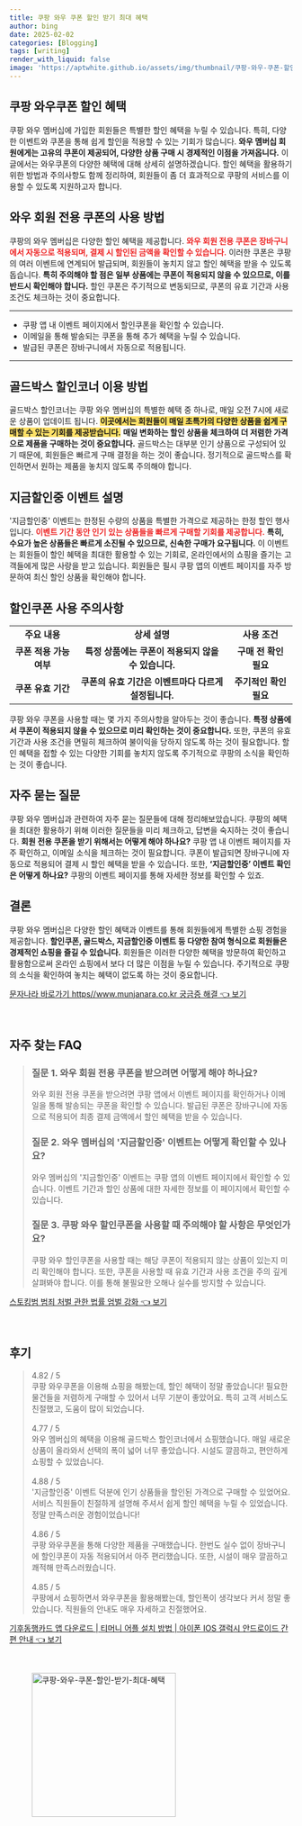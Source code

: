 ```yaml
---
title: 쿠팡 와우 쿠폰 할인 받기 최대 혜택
author: bing
date: 2025-02-02
categories: [Blogging]
tags: [writing]
render_with_liquid: false
image: 'https://aptwhite.github.io/assets/img/thumbnail/쿠팡-와우-쿠폰-할인-받기-최대-혜택.webp'
---
```



<h2 id='쿠팡 와우쿠폰 할인 혜택'>쿠팡 와우쿠폰 할인 혜택</h2>

<p>쿠팡 와우 멤버십에 가입한 회원들은 특별한 할인 혜택을 누릴 수 있습니다. 특히, 다양한 이벤트와 쿠폰을 통해 쉽게 할인을 적용할 수 있는 기회가 많습니다. <b>와우 멤버십 회원에게는 고유의 쿠폰이 제공되어, 다양한 상품 구매 시 경제적인 이점을 가져옵니다.</b> 이 글에서는 와우쿠폰의 다양한 혜택에 대해 상세히 설명하겠습니다. 할인 혜택을 활용하기 위한 방법과 주의사항도 함께 정리하여, 회원들이 좀 더 효과적으로 쿠팡의 서비스를 이용할 수 있도록 지원하고자 합니다.</p>

<h2 id='와우 회원 전용 쿠폰의 사용 방법'>와우 회원 전용 쿠폰의 사용 방법</h2>

<p>쿠팡의 와우 멤버십은 다양한 할인 혜택을 제공합니다. <b><span style="color: #ee2323;">와우 회원 전용 쿠폰은 장바구니에서 자동으로 적용되며, 결제 시 할인된 금액을 확인할 수 있습니다.</span></b> 이러한 쿠폰은 쿠팡의 여러 이벤트에 연계되어 발급되며, 회원들이 놓치지 않고 할인 혜택을 받을 수 있도록 돕습니다. <b>특히 주의해야 할 점은 일부 상품에는 쿠폰이 적용되지 않을 수 있으므로, 이를 반드시 확인해야 합니다.</b> 할인 쿠폰은 주기적으로 변동되므로, 쿠폰의 유효 기간과 사용 조건도 체크하는 것이 중요합니다.</p>

<hr />

<ul>
    <li>쿠팡 앱 내 이벤트 페이지에서 할인쿠폰을 확인할 수 있습니다.</li>
    <li>이메일을 통해 발송되는 쿠폰을 통해 추가 혜택을 누릴 수 있습니다.</li>
    <li>발급된 쿠폰은 장바구니에서 자동으로 적용됩니다.</li>
</ul>

<hr />

<h2 id='골드박스 할인코너 이용 방법'>골드박스 할인코너 이용 방법</h2>

<p>골드박스 할인코너는 쿠팡 와우 멤버십의 특별한 혜택 중 하나로, 매일 오전 7시에 새로운 상품이 업데이트 됩니다. <b><span style="background-color: #ffe066;">이곳에서는 회원들이 매일 초특가의 다양한 상품을 쉽게 구매할 수 있는 기회를 제공받습니다.</span></b> <b>매일 변화하는 할인 상품을 체크하여 더 저렴한 가격으로 제품을 구매하는 것이 중요합니다.</b> 골드박스는 대부분 인기 상품으로 구성되어 있기 때문에, 회원들은 빠르게 구매 결정을 하는 것이 좋습니다. 정기적으로 골드박스를 확인하면서 원하는 제품을 놓치지 않도록 주의해야 합니다.</p>

<h2 id='지금할인중 이벤트 설명'>지금할인중 이벤트 설명</h2>

<p>'지금할인중' 이벤트는 한정된 수량의 상품을 특별한 가격으로 제공하는 한정 할인 행사입니다. <b><span style="color: #ee2323;">이벤트 기간 동안 인기 있는 상품들을 빠르게 구매할 기회를 제공합니다.</span></b> <b>특히, 수요가 높은 상품들은 빠르게 소진될 수 있으므로, 신속한 구매가 요구됩니다.</b> 이 이벤트는 회원들이 할인 혜택을 최대한 활용할 수 있는 기회로, 온라인에서의 쇼핑을 즐기는 고객들에게 많은 사랑을 받고 있습니다. 회원들은 필시 쿠팡 앱의 이벤트 페이지를 자주 방문하여 최신 할인 상품을 확인해야 합니다.</p>

<h2 id='할인쿠폰 사용 주의사항'>할인쿠폰 사용 주의사항</h2>

<table>
    <tr>
        <td style="text-align: center; height: 17px;"><b>주요 내용</b></td>
        <td style="text-align: center; height: 17px;"><b>상세 설명</b></td>
        <td style="text-align: center; height: 17px;"><b>사용 조건</b></td>
    </tr>
    <tr>
        <td style="text-align: center; height: 17px;"><b>쿠폰 적용 가능 여부</b></td>
        <td style="text-align: center; height: 17px;"><b>특정 상품에는 쿠폰이 적용되지 않을 수 있습니다.</b></td>
        <td style="text-align: center; height: 17px;"><b>구매 전 확인 필요</b></td>
    </tr>
    <tr>
        <td style="text-align: center; height: 17px;"><b>쿠폰 유효 기간</b></td>
        <td style="text-align: center; height: 17px;"><b>쿠폰의 유효 기간은 이벤트마다 다르게 설정됩니다.</b></td>
        <td style="text-align: center; height: 17px;"><b>주기적인 확인 필요</b></td>
    </tr>
</table>

<p>쿠팡 와우 쿠폰을 사용할 때는 몇 가지 주의사항을 알아두는 것이 좋습니다. <b>특정 상품에서 쿠폰이 적용되지 않을 수 있으므로 미리 확인하는 것이 중요합니다.</b> 또한, 쿠폰의 유효 기간과 사용 조건을 면밀히 체크하여 불이익을 당하지 않도록 하는 것이 필요합니다. 할인 혜택을 접할 수 있는 다양한 기회를 놓치지 않도록 주기적으로 쿠팡의 소식을 확인하는 것이 좋습니다.</p>

<h2 id='FAQ'>자주 묻는 질문</h2>

<p>쿠팡 와우 멤버십과 관련하여 자주 묻는 질문들에 대해 정리해보았습니다. 쿠팡의 혜택을 최대한 활용하기 위해 이러한 질문들을 미리 체크하고, 답변을 숙지하는 것이 좋습니다. <b>회원 전용 쿠폰을 받기 위해서는 어떻게 해야 하나요?</b> 쿠팡 앱 내 이벤트 페이지를 자주 확인하고, 이메일 소식을 체크하는 것이 필요합니다. 쿠폰이 발급되면 장바구니에 자동으로 적용되어 결제 시 할인 혜택을 받을 수 있습니다. 또한, <b>‘지금할인중’ 이벤트 확인은 어떻게 하나요?</b> 쿠팡의 이벤트 페이지를 통해 자세한 정보를 확인할 수 있죠.</p>

<h2 id='결론'>결론</h2>

<p>쿠팡 와우 멤버십은 다양한 할인 혜택과 이벤트를 통해 회원들에게 특별한 쇼핑 경험을 제공합니다. <b>할인쿠폰, 골드박스, 지금할인중 이벤트 등 다양한 참여 형식으로 회원들은 경제적인 쇼핑을 즐길 수 있습니다.</b> 회원들은 이러한 다양한 혜택을 방문하여 확인하고 활용함으로써 온라인 쇼핑에서 보다 더 많은 이점을 누릴 수 있습니다. 주기적으로 쿠팡의 소식을 확인하여 놓치는 혜택이 없도록 하는 것이 중요합니다.</p>


<p><a class="click-button" title="문자나라 바로가기 https//www.munjanara.co.kr 궁금증 해결" href="https://aptwhite.github.io/posts/%EB%AC%B8%EC%9E%90%EB%82%98%EB%9D%BC-%EB%B0%94%EB%A1%9C%EA%B0%80%EA%B8%B0-httpswww.munjanara.co.kr-%EA%B6%81%EA%B8%88%EC%A6%9D-%ED%95%B4%EA%B2%B0/" rel="dofollow">문자나라 바로가기 https//www.munjanara.co.kr 궁금증 해결 👈 보기</a></p><br>
<h2 id='자주_찾는_FAQ'>자주 찾는 FAQ</h2>
<div itemscope="" itemtype="https://schema.org/FAQPage"> 
<blockquote> 
<div itemscope="" itemprop="mainEntity" itemtype="https://schema.org/Question"> 
<h3 itemprop="name">질문 1. 와우 회원 전용 쿠폰을 받으려면 어떻게 해야 하나요?</h3> 
<div itemscope="" itemprop="acceptedAnswer" itemtype="https://schema.org/Answer"> 
<span itemprop="text"> 
<p>와우 회원 전용 쿠폰을 받으려면 쿠팡 앱에서 이벤트 페이지를 확인하거나 이메일을 통해 발송되는 쿠폰을 확인할 수 있습니다. 발급된 쿠폰은 장바구니에 자동으로 적용되어 최종 결제 금액에서 할인 혜택을 받을 수 있습니다.</p> 
</span> 
</div> 
</div> 

<div itemscope="" itemprop="mainEntity" itemtype="https://schema.org/Question"> 
<h3 itemprop="name">질문 2. 와우 멤버십의 '지금할인중' 이벤트는 어떻게 확인할 수 있나요?</h3> 
<div itemscope="" itemprop="acceptedAnswer" itemtype="https://schema.org/Answer"> 
<span itemprop="text"> 
<p>와우 멤버십의 '지금할인중' 이벤트는 쿠팡 앱의 이벤트 페이지에서 확인할 수 있습니다. 이벤트 기간과 할인 상품에 대한 자세한 정보를 이 페이지에서 확인할 수 있습니다.</p> 
</span> 
</div> 
</div> 

<div itemscope="" itemprop="mainEntity" itemtype="https://schema.org/Question"> 
<h3 itemprop="name">질문 3. 쿠팡 와우 할인쿠폰을 사용할 때 주의해야 할 사항은 무엇인가요?</h3> 
<div itemscope="" itemprop="acceptedAnswer" itemtype="https://schema.org/Answer"> 
<span itemprop="text"> 
<p>쿠팡 와우 할인쿠폰을 사용할 때는 해당 쿠폰이 적용되지 않는 상품이 있는지 미리 확인해야 합니다. 또한, 쿠폰을 사용할 때 유효 기간과 사용 조건을 주의 깊게 살펴봐야 합니다. 이를 통해 불필요한 오해나 실수를 방지할 수 있습니다.</p> 
</span> 
</div> 
</div> 

</blockquote> 
</div>
<p><a class="click-button" title="스토킹범 범죄 처벌 관한 법률 엄벌 강화" href="https://aptwhite.github.io/posts/%EC%8A%A4%ED%86%A0%ED%82%B9%EB%B2%94-%EB%B2%94%EC%A3%84-%EC%B2%98%EB%B2%8C-%EA%B4%80%ED%95%9C-%EB%B2%95%EB%A5%A0-%EC%97%84%EB%B2%8C-%EA%B0%95%ED%99%94/" rel="dofollow">스토킹범 범죄 처벌 관한 법률 엄벌 강화 👈 보기</a></p><br>
<h2 id='후기'>후기</h2>
<div itemscope itemtype="https://schema.org/Product">
  <blockquote>
  <div itemprop="review" itemscope itemtype="https://schema.org/Review">
      <div itemprop="reviewRating" itemscope itemtype="https://schema.org/Rating"> <span itemprop="ratingValue">4.82</span> / <span itemprop="bestRating">5</span> </div>
      <span itemprop="reviewBody">쿠팡 와우쿠폰을 이용해 쇼핑을 해봤는데, 할인 혜택이 정말 좋았습니다! 필요한 물건들을 저렴하게 구매할 수 있어서 너무 기분이 좋았어요. 특히 고객 서비스도 친절했고, 도움이 많이 되었습니다.</span>
  </div>
  <br>
  <div itemprop="review" itemscope itemtype="https://schema.org/Review">
      <div itemprop="reviewRating" itemscope itemtype="https://schema.org/Rating"> <span itemprop="ratingValue">4.77</span> / <span itemprop="bestRating">5</span> </div>
      <span itemprop="reviewBody">와우 멤버십의 혜택을 이용해 골드박스 할인코너에서 쇼핑했습니다. 매일 새로운 상품이 올라와서 선택의 폭이 넓어 너무 좋았습니다. 시설도 깔끔하고, 편안하게 쇼핑할 수 있었습니다.</span>
  </div>
  <br>
  <div itemprop="review" itemscope itemtype="https://schema.org/Review">
      <div itemprop="reviewRating" itemscope itemtype="https://schema.org/Rating"> <span itemprop="ratingValue">4.88</span> / <span itemprop="bestRating">5</span> </div>
      <span itemprop="reviewBody">'지금할인중' 이벤트 덕분에 인기 상품들을 할인된 가격으로 구매할 수 있었어요. 서비스 직원들이 친절하게 설명해 주셔서 쉽게 할인 혜택을 누릴 수 있었습니다. 정말 만족스러운 경험이었습니다!</span>
  </div>
  <br>
  <div itemprop="review" itemscope itemtype="https://schema.org/Review">
      <div itemprop="reviewRating" itemscope itemtype="https://schema.org/Rating"> <span itemprop="ratingValue">4.86</span> / <span itemprop="bestRating">5</span> </div>
      <span itemprop="reviewBody">쿠팡 와우쿠폰을 통해 다양한 제품을 구매했습니다. 한번도 실수 없이 장바구니에 할인쿠폰이 자동 적용되어서 아주 편리했습니다. 또한, 시설이 매우 깔끔하고 쾌적해 만족스러웠습니다.</span>
  </div>
  <br>
  <div itemprop="review" itemscope itemtype="https://schema.org/Review">
      <div itemprop="reviewRating" itemscope itemtype="https://schema.org/Rating"> <span itemprop="ratingValue">4.85</span> / <span itemprop="bestRating">5</span> </div>
      <span itemprop="reviewBody">쿠팡에서 쇼핑하면서 와우쿠폰을 활용해봤는데, 할인폭이 생각보다 커서 정말 좋았습니다. 직원들의 안내도 매우 자세하고 친절했어요.</span>
  </div>
  </blockquote>
</div>
<p><a class="click-button" title="기후동행카드 앱 다운로드 | 티머니 어플 설치 방법 | 아이폰 IOS 갤럭시 안드로이드 간편 안내" href="https://aptwhite.github.io/posts/%EA%B8%B0%ED%9B%84%EB%8F%99%ED%96%89%EC%B9%B4%EB%93%9C-%EC%95%B1-%EB%8B%A4%EC%9A%B4%EB%A1%9C%EB%93%9C-%ED%8B%B0%EB%A8%B8%EB%8B%88-%EC%96%B4%ED%94%8C-%EC%84%A4%EC%B9%98-%EB%B0%A9%EB%B2%95-%EC%95%84%EC%9D%B4%ED%8F%B0-IOS-%EA%B0%A4%EB%9F%AD%EC%8B%9C-%EC%95%88%EB%93%9C%EB%A1%9C%EC%9D%B4%EB%93%9C-%EA%B0%84%ED%8E%B8-%EC%95%88%EB%82%B4/" rel="dofollow">기후동행카드 앱 다운로드 | 티머니 어플 설치 방법 | 아이폰 IOS 갤럭시 안드로이드 간편 안내 👈 보기</a></p><br>
<figure class="image"><img src="https://aptwhite.github.io/assets/img/thumbnail/쿠팡-와우-쿠폰-할인-받기-최대-혜택.webp" alt="쿠팡-와우-쿠폰-할인-받기-최대-혜택" width="256" height="256"></figure>
